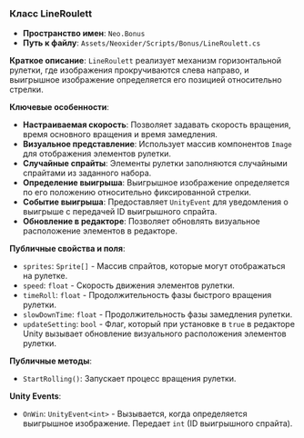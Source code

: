 ﻿### Класс LineRoulett
- **Пространство имен**: `Neo.Bonus`
- **Путь к файлу**: `Assets/Neoxider/Scripts/Bonus/LineRoulett.cs`

**Краткое описание**:
`LineRoulett` реализует механизм горизонтальной рулетки, где изображения прокручиваются слева направо, и выигрышное изображение определяется его позицией относительно стрелки.

**Ключевые особенности**:
- **Настраиваемая скорость**: Позволяет задавать скорость вращения, время основного вращения и время замедления.
- **Визуальное представление**: Использует массив компонентов `Image` для отображения элементов рулетки.
- **Случайные спрайты**: Элементы рулетки заполняются случайными спрайтами из заданного набора.
- **Определение выигрыша**: Выигрышное изображение определяется по его положению относительно фиксированной стрелки.
- **Событие выигрыша**: Предоставляет `UnityEvent` для уведомления о выигрыше с передачей ID выигрышного спрайта.
- **Обновление в редакторе**: Позволяет обновлять визуальное расположение элементов в редакторе.

**Публичные свойства и поля**:
- `sprites`: `Sprite[]` - Массив спрайтов, которые могут отображаться на рулетке.
- `speed`: `float` - Скорость движения элементов рулетки.
- `timeRoll`: `float` - Продолжительность фазы быстрого вращения рулетки.
- `slowDownTime`: `float` - Продолжительность фазы замедления рулетки.
- `updateSetting`: `bool` - Флаг, который при установке в `true` в редакторе Unity вызывает обновление визуального расположения элементов рулетки.

**Публичные методы**:
- `StartRolling()`: Запускает процесс вращения рулетки.

**Unity Events**:
- `OnWin`: `UnityEvent<int>` - Вызывается, когда определяется выигрышное изображение. Передает `int` (ID выигрышного спрайта).

